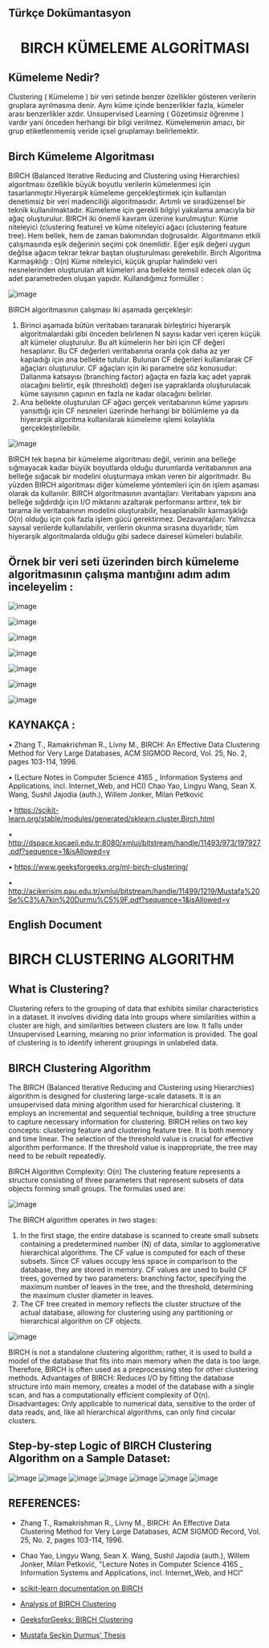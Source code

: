 ## Türkçe Dokümantasyon

<h1 align="center">BIRCH KÜMELEME ALGORİTMASI</h1>

<h2>Kümeleme Nedir?</h2>
Clustering ( Kümeleme ) bir veri setinde benzer özellikler gösteren verilerin gruplara ayrılmasına denir. Aynı küme içinde benzerlikler fazla, kümeler arası benzerlikler azdır. Unsupervised Learning ( Gözetimsiz öğrenme ) vardır yani önceden herhangi bir bilgi verilmez.
Kümelemenin amacı, bir grup etiketlenmemiş veride içsel gruplamayı belirlemektir.

<h2>Birch Kümeleme Algoritması</h2>
BIRCH (Balanced Iterative Reducing and Clustering using Hierarchies) algoritması özellikle büyük boyutlu verilerin kümelenmesi için tasarlanmıştır.Hiyerarşik kümeleme gerçekleştirmek için kullanılan denetimsiz bir veri madenciliği algoritmasıdır. Artımlı ve sıradüzensel bir teknik kullanılmaktadır. Kümeleme için gerekli bilgiyi yakalama amacıyla bir ağaç oluşturulur. BIRCH iki önemli kavram üzerine kurulmuştur: Küme niteleyici (clustering feature) ve küme niteleyici ağacı (clustering feature tree).  Hem bellek, hem de zaman bakımından doğrusaldır. Algoritmanın etkili çalışmasında eşik değerinin seçimi çok önemlidir. Eğer eşik değeri uygun değilse ağacın tekrar tekrar baştan oluşturulması gerekebilir. 
Birch Algoritma Karmaşıklığı : O(n)
Küme niteleyici, küçük gruplar halindeki veri nesnelerinden oluşturulan alt kümeleri ana bellekte temsil edecek olan üç adet parametreden oluşan yapıdır. 
Kullandığımız formüller : 


![image](https://user-images.githubusercontent.com/59260491/151447008-59883def-6b7d-4387-a061-fc209cd7dd05.png)

BIRCH algoritmasının çalışması iki aşamada gerçekleşir: 
1) Birinci aşamada bütün veritabanı taranarak birleştirici hiyerarşik algoritmalardaki gibi önceden belirlenen N sayısı kadar veri içeren küçük alt kümeler oluşturulur. Bu alt kümelerin her biri için CF değeri hesaplanır. Bu CF değerleri veritabanına oranla çok daha az yer kapladığı için ana bellekte tutulur. Bulunan CF değerleri kullanılarak CF ağaçları oluşturulur. CF ağaçları için iki parametre söz konusudur: Dallanma katsayısı (branching factor) ağaçta en fazla kaç adet yaprak olacağını belirtir, eşik (threshold) değeri ise yapraklarda oluşturulacak küme sayısının çapının en fazla ne kadar olacağını belirler. 
2) Ana bellekte oluşturulan CF ağacı gerçek veritabanının küme yapısını yansıttığı için CF nesneleri üzerinde herhangi bir bölümleme ya da hiyerarşik algoritma kullanılarak kümeleme işlemi kolaylıkla gerçekleştirilebilir.

![image](https://user-images.githubusercontent.com/59260491/151447053-9231e7ec-aaef-4537-b1c8-bfd37ad1c788.png)



BIRCH tek başına bir kümeleme algoritması değil, verinin ana belleğe sığmayacak kadar büyük boyutlarda olduğu durumlarda veritabanının ana belleğe sığacak bir modelini oluşturmaya imkan veren bir algoritmadır. Bu yüzden BIRCH algoritması diğer kümeleme yöntemleri için ön işlem aşaması olarak da kullanılır. 
BIRCH algoritmasının avantajları: Veritabanı yapısını ana belleğe sığdırdığı için I/O miktarını azaltarak performansı arttırır, tek bir tarama ile veritabanının modelini oluşturabilir, hesaplanabilir karmaşıklığı O(n) olduğu için çok fazla işlem gücü gerektirmez. 
Dezavantajları: Yalnızca sayısal verilerde kullanılabilir, verilerin okunma sırasına duyarlıdır, tüm hiyerarşik algoritmalarda olduğu gibi sadece dairesel kümeleri bulabilir.

<h2>Örnek bir veri seti üzerinden birch kümeleme algoritmasının çalışma mantığını adım adım inceleyelim : </h2>

![image](https://user-images.githubusercontent.com/59260491/151447305-40dfdeeb-a222-4860-9d71-e6d9fd476dd9.png)

![image](https://user-images.githubusercontent.com/59260491/151447339-44cc8b5c-df14-45f9-a9fe-014b34b5ceea.png)

![image](https://user-images.githubusercontent.com/59260491/151447364-e14b7bad-c715-4100-954b-b6cfcb69e6b2.png)

![image](https://user-images.githubusercontent.com/59260491/151447400-c6a8e095-d1a9-4b7b-9d64-46cd1890ac8c.png)

![image](https://user-images.githubusercontent.com/59260491/151447421-a6a62e3c-2e24-423a-a8d0-b5d297a26037.png)

![image](https://user-images.githubusercontent.com/59260491/151447437-1abb2832-86bd-4bb8-bf2b-1d86c6b3a389.png)

![image](https://user-images.githubusercontent.com/59260491/151447463-748cbb5e-d9e3-45c2-a667-c80e48f81342.png)

<h2>KAYNAKÇA :</h2> 

•	Zhang T., Ramakrishman R., Livny M., BIRCH: An Effective Data Clustering Method for Very Large Databases, ACM SIGMOD Record, Vol. 25, No. 2, pages 103-114, 1996.

•	(Lecture Notes in Computer Science 4165 _ Information Systems and Applications, incl. Internet_Web, and HCI) Chao Yao, Lingyu Wang, Sean X. Wang, Sushil Jajodia (auth.), Willem Jonker, Milan Petković

•	https://scikit-learn.org/stable/modules/generated/sklearn.cluster.Birch.html

•	http://dspace.kocaeli.edu.tr:8080/xmlui/bitstream/handle/11493/973/197927.pdf?sequence=1&isAllowed=y

•	https://www.geeksforgeeks.org/ml-birch-clustering/

•	http://acikerisim.pau.edu.tr/xmlui/bitstream/handle/11499/1219/Mustafa%20Se%C3%A7kin%20Durmu%C5%9F.pdf?sequence=1&isAllowed=y

## English Document

# BIRCH CLUSTERING ALGORITHM

## What is Clustering?

Clustering refers to the grouping of data that exhibits similar characteristics in a dataset. It involves dividing data into groups where similarities within a cluster are high, and similarities between clusters are low. It falls under Unsupervised Learning, meaning no prior information is provided. The goal of clustering is to identify inherent groupings in unlabeled data.

## BIRCH Clustering Algorithm

The BIRCH (Balanced Iterative Reducing and Clustering using Hierarchies) algorithm is designed for clustering large-scale datasets. It is an unsupervised data mining algorithm used for hierarchical clustering. It employs an incremental and sequential technique, building a tree structure to capture necessary information for clustering. BIRCH relies on two key concepts: clustering feature and clustering feature tree. It is both memory and time linear. The selection of the threshold value is crucial for effective algorithm performance. If the threshold value is inappropriate, the tree may need to be rebuilt repeatedly.

BIRCH Algorithm Complexity: O(n)
The clustering feature represents a structure consisting of three parameters that represent subsets of data objects forming small groups.
The formulas used are:

![image](https://user-images.githubusercontent.com/59260491/151447008-59883def-6b7d-4387-a061-fc209cd7dd05.png)

The BIRCH algorithm operates in two stages:
1) In the first stage, the entire database is scanned to create small subsets containing a predetermined number (N) of data, similar to agglomerative hierarchical algorithms. The CF value is computed for each of these subsets. Since CF values occupy less space in comparison to the database, they are stored in memory. CF values are used to build CF trees, governed by two parameters: branching factor, specifying the maximum number of leaves in the tree, and the threshold, determining the maximum cluster diameter in leaves.
2) The CF tree created in memory reflects the cluster structure of the actual database, allowing for clustering using any partitioning or hierarchical algorithm on CF objects.

![image](https://user-images.githubusercontent.com/59260491/151447053-9231e7ec-aaef-4537-b1c8-bfd37ad1c788.png)

BIRCH is not a standalone clustering algorithm; rather, it is used to build a model of the database that fits into main memory when the data is too large. Therefore, BIRCH is often used as a preprocessing step for other clustering methods.
Advantages of BIRCH: Reduces I/O by fitting the database structure into main memory, creates a model of the database with a single scan, and has a computationally efficient complexity of O(n).
Disadvantages: Only applicable to numerical data, sensitive to the order of data reads, and, like all hierarchical algorithms, can only find circular clusters.

## Step-by-step Logic of BIRCH Clustering Algorithm on a Sample Dataset:

![image](https://user-images.githubusercontent.com/59260491/151447305-40dfdeeb-a222-4860-9d71-e6d9fd476dd9.png)
![image](https://user-images.githubusercontent.com/59260491/151447339-44cc8b5c-df14-45f9-a9fe-014b34b5ceea.png)
![image](https://user-images.githubusercontent.com/59260491/151447364-e14b7bad-c715-4100-954b-b6cfcb69e6b2.png)
![image](https://user-images.githubusercontent.com/59260491/151447400-c6a8e095-d1a9-4b7b-9d64-46cd1890ac8c.png)
![image](https://user-images.githubusercontent.com/59260491/151447421-a6a62e3c-2e24-423a-a8d0-b5d297a26037.png)
![image](https://user-images.githubusercontent.com/59260491/151447437-1abb2832-86bd-4bb8-bf2b-1d86c6b3a389.png)
![image](https://user-images.githubusercontent.com/59260491/151447463-748cbb5e-d9e3-45c2-a667-c80e48f81342.png)

## REFERENCES:

- Zhang T., Ramakrishman R., Livny M., BIRCH: An Effective Data Clustering Method for Very Large Databases, ACM SIGMOD Record, Vol. 25, No. 2, pages 103-114, 1996.

- Chao Yao, Lingyu Wang, Sean X. Wang, Sushil Jajodia (auth.), Willem Jonker, Milan Petković, "Lecture Notes in Computer Science 4165 _ Information Systems and Applications, incl. Internet_Web, and HCI"

- [scikit-learn documentation on BIRCH](https://scikit-learn.org/stable/modules/generated/sklearn.cluster.Birch.html)

- [Analysis of BIRCH Clustering](http://dspace.kocaeli.edu.tr:8080/xmlui/bitstream/handle/11493/973/197927.pdf?sequence=1&isAllowed=y)

- [GeeksforGeeks: BIRCH Clustering](https://www.geeksforgeeks.org/ml-birch-clustering/)

- [Mustafa Seçkin Durmuş' Thesis](http://acikerisim.pau.edu.tr/xmlui/bitstream/handle/11499/1219/Mustafa%20Se%C3%A7kin%20Durmu%C5%9F.pdf?sequence=1&isAllowed=y)
